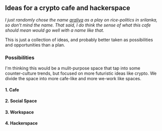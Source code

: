 ## Ideas for a crypto cafe and hackerspace ##

*I just randomly chose the name [araliya](https://duckduckgo.com/?q=araliya&t=brave&iax=images&ia=images)
as a play on rice-politics in srilanka, so don't mind the name. 
That said, I do think the sense of what this cafe should mean would go well with a name like that.*

This is just a collection of ideas, and probably better taken as possibilities and opportunities than a plan.

### Possibilities ###

I'm thinking this would be a mulit-purpose space that tap into some counter-culture trends, but focused on 
more futuristic ideas like crypto. We divide the space into more cafe-like and more we-work like spaces.

#### 1. Cafe ####
#### 2. Social Space ####
#### 3. Workspace ####
#### 4. Hackerspace ####
